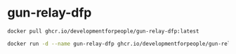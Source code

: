 # gun-relay-dfp

```bash
docker pull ghcr.io/developmentforpeople/gun-relay-dfp:latest

docker run -d --name gun-relay-dfp ghcr.io/developmentforpeople/gun-relay-dfp:latest

```
